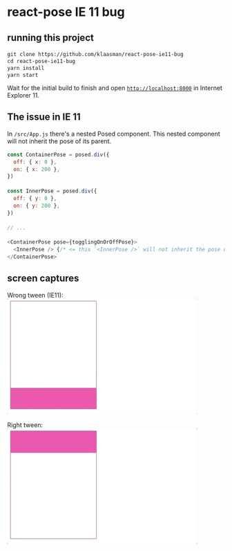# react-pose IE 11 bug

## running this project

```
git clone https://github.com/klaasman/react-pose-ie11-bug
cd react-pose-ie11-bug
yarn install
yarn start
```

Wait for the initial build to finish and open [`http://localhost:8000`](http://localhost:8000) in Internet Explorer 11.

## The issue in IE 11
In `/src/App.js` there's a nested Posed component. This nested component will not inherit the pose of its parent.

```js
const ContainerPose = posed.div({
  off: { x: 0 },
  on: { x: 200 },
})

const InnerPose = posed.div({
  off: { y: 0 },
  on: { y: 200 },
})

// ...

<ContainerPose pose={togglingOnOrOffPose}>
  <InnerPose /> {/* <= this `<InnerPose />` will not inherit the pose of the `<ContainerPose />` */}
</ContainerPose>
```


## screen captures

Wrong tween (IE11):  
![right](/gif-wrong.gif)


Right tween:  
![right](/gif-right.gif)
